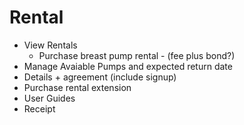 # Rental
- View Rentals
  + Purchase breast pump rental - (fee plus bond?)
- Manage Avaiable Pumps and expected return date
- Details + agreement (include signup)
- Purchase rental extension
- User Guides
- Receipt
